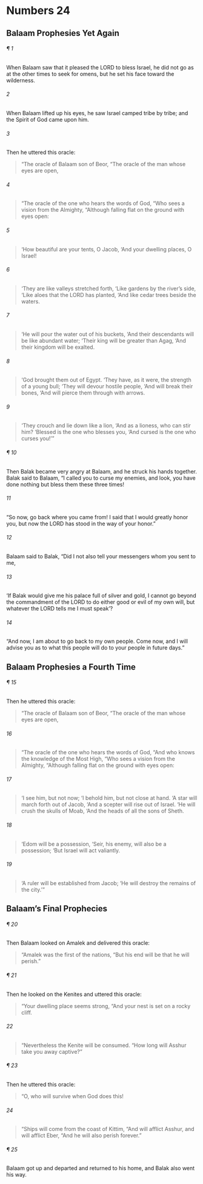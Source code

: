 # Numbers 24
## Balaam Prophesies Yet Again
###### ¶ 1
When Balaam saw that it pleased the LORD to bless Israel, he did not go as at the other times to seek for omens, but he set his face toward the wilderness.
###### 2
When Balaam lifted up his eyes, he saw Israel camped tribe by tribe; and the Spirit of God came upon him.
###### 3
Then he uttered this oracle:
> “The oracle of Balaam son of Beor,
> “The oracle of the man whose eyes are open,
###### 4
> “The oracle of the one who hears the words of God,
> “Who sees a vision from the Almighty,
> “Although falling flat on the ground with eyes open:
###### 5
> ‘How beautiful are your tents, O Jacob,
> ‘And your dwelling places, O Israel!
###### 6
> ‘They are like valleys stretched forth,
> ‘Like gardens by the river’s side,
> ‘Like aloes that the LORD has planted,
> ‘And like cedar trees beside the waters.
###### 7
> ‘He will pour the water out of his buckets,
> ‘And their descendants will be like abundant water;
> ‘Their king will be greater than Agag,
> ‘And their kingdom will be exalted.
###### 8
> ‘God brought them out of Egypt.
> ‘They have, as it were, the strength of a young bull;
> ‘They will devour hostile people,
> ‘And will break their bones,
> ‘And will pierce them through with arrows.
###### 9
> ‘They crouch and lie down like a lion,
> ‘And as a lioness, who can stir him?
> ‘Blessed is the one who blesses you,
> ‘And cursed is the one who curses you!’”
###### ¶ 10
Then Balak became very angry at Balaam, and he struck his hands together. Balak said to Balaam, “I called you to curse my enemies, and look, you have done nothing but bless them these three times!
###### 11
“So now, go back where you came from! I said that I would greatly honor you, but now the LORD has stood in the way of your honor.”
###### 12
Balaam said to Balak, “Did I not also tell your messengers whom you sent to me,
###### 13
‘If Balak would give me his palace full of silver and gold, I cannot go beyond the commandment of the LORD to do either good or evil of my own will, but whatever the LORD tells me I must speak’?
###### 14
“And now, I am about to go back to my own people. Come now, and I will advise you as to what this people will do to your people in future days.”
## Balaam Prophesies a Fourth Time
###### ¶ 15
Then he uttered this oracle:
> “The oracle of Balaam son of Beor,
> “The oracle of the man whose eyes are open,
###### 16
> “The oracle of the one who hears the words of God,
> “And who knows the knowledge of the Most High,
> “Who sees a vision from the Almighty,
> “Although falling flat on the ground with eyes open:
###### 17
> ‘I see him, but not now;
> ‘I behold him, but not close at hand.
> ‘A star will march forth out of Jacob,
> ‘And a scepter will rise out of Israel.
> ‘He will crush the skulls of Moab,
> ‘And the heads of all the sons of Sheth.
###### 18
> ‘Edom will be a possession,
> ‘Seir, his enemy, will also be a possession;
> ‘But Israel will act valiantly.
###### 19
> ‘A ruler will be established from Jacob;
> ‘He will destroy the remains of the city.’”
## Balaam’s Final Prophecies
###### ¶ 20
Then Balaam looked on Amalek and delivered this oracle:
> “Amalek was the first of the nations,
> “But his end will be that he will perish.”
###### ¶ 21
Then he looked on the Kenites and uttered this oracle:
> “Your dwelling place seems strong,
> “And your nest is set on a rocky cliff.
###### 22
> “Nevertheless the Kenite will be consumed.
> “How long will Asshur take you away captive?”
###### ¶ 23
Then he uttered this oracle:
> “O, who will survive when God does this!
###### 24
> “Ships will come from the coast of Kittim,
> “And will afflict Asshur, and will afflict Eber,
> “And he will also perish forever.”
###### ¶ 25
Balaam got up and departed and returned to his home, and Balak also went his way.
